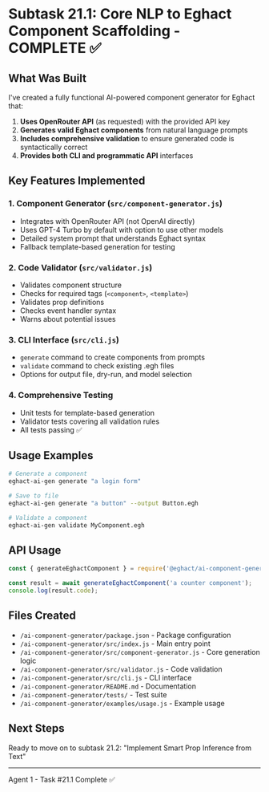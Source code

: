 # Subtask 21.1: Core NLP to Eghact Component Scaffolding - COMPLETE ✅

## What Was Built

I've created a fully functional AI-powered component generator for Eghact that:

1. **Uses OpenRouter API** (as requested) with the provided API key
2. **Generates valid Eghact components** from natural language prompts
3. **Includes comprehensive validation** to ensure generated code is syntactically correct
4. **Provides both CLI and programmatic API** interfaces

## Key Features Implemented

### 1. Component Generator (`src/component-generator.js`)
- Integrates with OpenRouter API (not OpenAI directly)
- Uses GPT-4 Turbo by default with option to use other models
- Detailed system prompt that understands Eghact syntax
- Fallback template-based generation for testing

### 2. Code Validator (`src/validator.js`)
- Validates component structure
- Checks for required tags (`<component>`, `<template>`)
- Validates prop definitions
- Checks event handler syntax
- Warns about potential issues

### 3. CLI Interface (`src/cli.js`)
- `generate` command to create components from prompts
- `validate` command to check existing .egh files
- Options for output file, dry-run, and model selection

### 4. Comprehensive Testing
- Unit tests for template-based generation
- Validator tests covering all validation rules
- All tests passing ✅

## Usage Examples

```bash
# Generate a component
eghact-ai-gen generate "a login form"

# Save to file
eghact-ai-gen generate "a button" --output Button.egh

# Validate a component
eghact-ai-gen validate MyComponent.egh
```

## API Usage

```javascript
const { generateEghactComponent } = require('@eghact/ai-component-generator');

const result = await generateEghactComponent('a counter component');
console.log(result.code);
```

## Files Created
- `/ai-component-generator/package.json` - Package configuration
- `/ai-component-generator/src/index.js` - Main entry point
- `/ai-component-generator/src/component-generator.js` - Core generation logic
- `/ai-component-generator/src/validator.js` - Code validation
- `/ai-component-generator/src/cli.js` - CLI interface
- `/ai-component-generator/README.md` - Documentation
- `/ai-component-generator/tests/` - Test suite
- `/ai-component-generator/examples/usage.js` - Example usage

## Next Steps

Ready to move on to subtask 21.2: "Implement Smart Prop Inference from Text"

---
Agent 1 - Task #21.1 Complete ✅